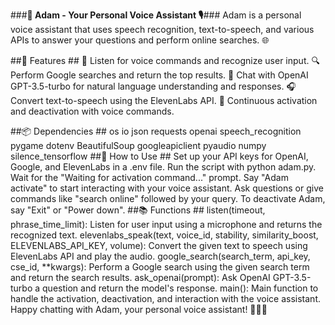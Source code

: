 ###**🤖 Adam - Your Personal Voice Assistant 🎙️**###
Adam is a personal voice assistant that uses speech recognition, text-to-speech, and various APIs to answer your questions and perform online searches. 🌐

##🚀 Features ##
🎤 Listen for voice commands and recognize user input.
🔍 Perform Google searches and return the top results.
💬 Chat with OpenAI GPT-3.5-turbo for natural language understanding and responses.
🎧 Convert text-to-speech using the ElevenLabs API.
🔄 Continuous activation and deactivation with voice commands.

##📦 Dependencies ##
os
io
json
requests
openai
speech_recognition
pygame
dotenv
BeautifulSoup
googleapiclient
pyaudio
numpy
silence_tensorflow
##🎯 How to Use ##
Set up your API keys for OpenAI, Google, and ElevenLabs in a .env file.
Run the script with python adam.py.
Wait for the "Waiting for activation command..." prompt.
Say "Adam activate" to start interacting with your voice assistant.
Ask questions or give commands like "search online" followed by your query.
To deactivate Adam, say "Exit" or "Power down".
##📚 Functions ##
listen(timeout, phrase_time_limit): Listen for user input using a microphone and returns the recognized text.
elevenlabs_speak(text, voice_id, stability, similarity_boost, ELEVENLABS_API_KEY, volume): Convert the given text to speech using ElevenLabs API and play the audio.
google_search(search_term, api_key, cse_id, **kwargs): Perform a Google search using the given search term and return the search results.
ask_openai(prompt): Ask OpenAI GPT-3.5-turbo a question and return the model's response.
main(): Main function to handle the activation, deactivation, and interaction with the voice assistant.
Happy chatting with Adam, your personal voice assistant! 🤖💬🎉
